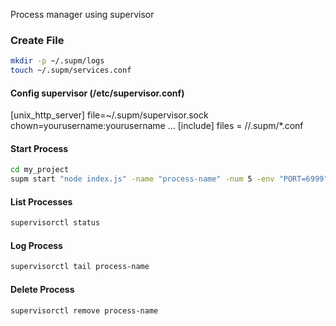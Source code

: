 Process manager using supervisor

### Create File
```bash
mkdir -p ~/.supm/logs
touch ~/.supm/services.conf
```

#### Config supervisor (/etc/supervisor.conf)
[unix_http_server]
file=~/.supm/supervisor.sock
chown=yourusername:yourusername
...
[include]
files = /<home-path>/.supm/*.conf

#### Start Process
```bash
cd my_project
supm start "node index.js" -name "process-name" -num 5 -env "PORT=6999" -increase "PORT"
```

#### List Processes
```bash
supervisorctl status
```

#### Log Process
```bash
supervisorctl tail process-name
```

#### Delete Process
```bash
supervisorctl remove process-name
```